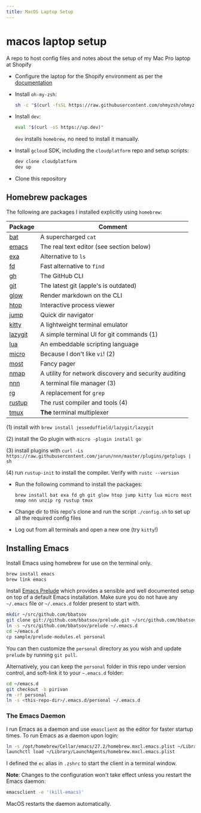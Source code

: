 ```yaml
---
title: MacOS Laptop Setup
---
```


# macos laptop setup

A repo to host config files and notes about the setup of my Mac Pro laptop at Shopify

* Configure the laptop for the Shopify environment as per the [documentation](https://vault.shopify.io/pages/1859-MacOS-and-Setup)

* Install `oh-my-zsh`:
  ```sh
  sh -c "$(curl -fsSL https://raw.githubusercontent.com/ohmyzsh/ohmyzsh/master/tools/install.sh)"
  ```

* Install `dev`:
  ```sh
  eval "$(curl -sS https://up.dev)"
  ```

  `dev` installs `homebrew`, no need to install it manually.

* Install `gcloud` SDK, including the `cloudplatform` repo and setup scripts:
  ```sh
  dev clone cloudplatform
  dev up
  ```

* Clone this repository


## Homebrew packages

The following are packages I installed explicitly using `homebrew`:


| Package                                             | Comment                                               |
|-----------------------------------------------------|-------------------------------------------------------|
| [bat](https://github.com/sharkdp/bat)               | A supercharged `cat`                                  |
| [emacs](https://www.gnu.org/software/emacs/)        | The real text editor (see section below)              |
| [exa](https://the.exa.website/)                     | Alternative to `ls`                                   |
| [fd](https://github.com/sharkdp/fd)                 | Fast alternative to `find`                            |
| [gh](https://cli.github.com/)                       | The GitHub CLI                                        |
| [git](https://git-scm.com/)                         | The latest git (apple's is outdated)                  |
| [glow](https://github.com/charmbracelet/glow)       | Render markdown on the CLI                            |
| [htop](https://htop.dev/)                           | Interactive process viewer                            |
| [jump](https://github.com/gsamokovarov/jump)        | Quick dir navigator                                   |
| [kitty](https://github.com/kovidgoyal/kitty)        | A lightweight terminal emulator                       |
| [lazygit](https://github.com/jesseduffield/lazygit) | A simple terminal UI for git commands (1)             |
| [lua](https://www.lua.org)                          | An embeddable scripting language                      |
| [micro](https://micro-editor.github.io/)            | Because I don't like `vi`! (2)                        |
| [most](https://www.jedsoft.org/most/index.html)     | Fancy pager                                           |
| [nmap](https://nmap.org/)                           | A utility for network discovery and security auditing |
| [nnn](https://github.com/jarun/nnn)                 | A terminal file manager (3)                           |
| [rg](https://github.com/BurntSushi/ripgrep)         | A replacement for `grep`                              |
| [rustup](https://www.rust-lang.org/tools/install)   | The rust compiler and tools (4)                       |
| [tmux](https://github.com/tmux/tmux)                | **The** terminal multiplexer                          |

(1) install with
`brew install jesseduffield/lazygit/lazygit`

(2) install the Go plugin with
`micro -plugin install go`
  
(3) install plugins with 
`curl -Ls https://raw.githubusercontent.com/jarun/nnn/master/plugins/getplugs | sh`

(4) run `rustup-init` to install the compiler. Verify with `rustc --version`


* Run the following command to install the packages:
  ```
  brew install bat exa fd gh git glow htop jump kitty lua micro most nmap nnn unzip rg rustup tmux
  ```

* Change dir to this repo's clone and run the script `./config.sh` to set up all the required config files

* Log out from all terminals and open a new one (try `kitty`!)

## Installing Emacs

Install Emacs using homebrew for use on the terminal only.

``` sh
brew install emacs
brew link emacs
```

Install [Emacs Prelude](https://prelude.emacsredux.com/) which
provides a sensible and well documented setup on top of a default
Emacs installation. Make sure you do not have any `~/.emacs` file or
`~/.emacs.d` folder present to start with.


``` sh
mkdir ~/src/github.com/bbatsov
git clone git://github.com/bbatsov/prelude.git ~/src/github.com/bbatsov/prelude
ln -s ~/src/github.com/bbatsov/prelude ~/.emacs.d
cd ~/emacs.d
cp sample/prelude-modules.el personal
```

You can then customize the `personal` directory as you wish and update
`prelude` by running `git pull`.

Alternatively, you can keep the `personal` folder in this repo under
version control, and soft-link it to your `~.emacs.d` folder:

``` sh
cd ~/emacs.d
git checkout -b pirivan
rm -rf personal
ln -s <this-repo-dir>/.emacs.d/personal ~/.emacs.d
```

### The Emacs Daemon

I run Emacs as a daemon and use `emasclient` as the editor for faster
startup times. To run Emacs as a daemon upon login:

``` sh
ln -s /opt/homebrew/Cellar/emacs/27.2/homebrew.mxcl.emacs.plist ~/Library/LaunchAgents
launchctl load ~/Library/LaunchAgents/homebrew.mxcl.emacs.plist
```

I defined the `ec` alias in `.zshrc` to start the client in a terminal window.

**Note**: Changes to the configuration won't take effect unless you
restart the Emacs daemon:

``` sh
emacsclient -e '(kill-emacs)'
```

MacOS restarts the daemon automatically.

